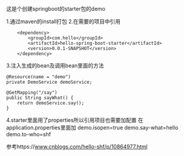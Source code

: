 这是个创建springboot的starter包的demo

1.通过maven的install打包
2.在需要的项目中引用

        <dependency>
            <groupId>com.hello</groupId>
            <artifactId>hello-spring-boot-starter</artifactId>
            <version>0.0.1-SNAPSHOT</version>
        </dependency>
        
3.注入生成的bean及调用bean里面的方法
   
    @Resource(name = "demo")
    private DemoService demoService;

    @GetMapping("/say")
    public String sayWhat() {
        return demoService.say();
    }
4.starter里面用了properties所以引用项目也需要加配置
在application.properties里面加
demo.isopen=true
demo.say-what=hello
demo.to-who=shf

参考https://www.cnblogs.com/hello-shf/p/10864977.html

